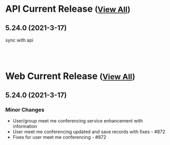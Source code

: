 
# API Current Release <small>([View All](/API.md))</small>
## 5.24.0 (2021-3-17)
sync with api

<br><br>
# Web Current Release <small>([View All](/Web.md))</small>
## 5.24.0 (2021-3-17)
### Minor Changes 

- User/group meet me conferencing service enhancement with information
- User meet me conferencing updated and save records with fixes - #872
- Fixes for user meet me conferencing - #872

  